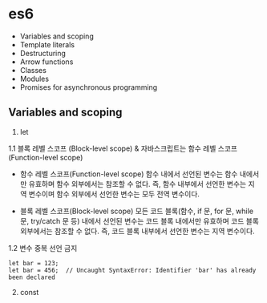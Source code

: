 # es6

- Variables and scoping
- Template literals
- Destructuring
- Arrow functions
- Classes
- Modules
- Promises for asynchronous programming

## Variables and scoping
1. let

1.1 블록 레벨 스코프 (Block-level scope) & 자바스크립트는 함수 레벨 스코프(Function-level scope)
- 함수 레벨 스코프(Function-level scope)
함수 내에서 선언된 변수는 함수 내에서만 유효하며 함수 외부에서는 참조할 수 없다. 
즉, 함수 내부에서 선언한 변수는 지역 변수이며 함수 외부에서 선언한 변수는 모두 전역 변수이다.

- 블록 레벨 스코프(Block-level scope)
모든 코드 블록(함수, if 문, for 문, while 문, try/catch 문 등) 내에서 선언된 변수는 코드 블록 내에서만 유효하며 코드 블록 외부에서는 참조할 수 없다. 즉, 코드 블록 내부에서 선언한 변수는 지역 변수이다.

1.2  변수 중복 선언 금지 
```
let bar = 123;
let bar = 456;  // Uncaught SyntaxError: Identifier 'bar' has already been declared

```

2. const 
